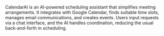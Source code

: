 CalendarAI is an AI-powered scheduling assistant that simplifies meeting arrangements. It integrates with Google Calendar, finds suitable time slots, manages email communications, and creates events. Users input requests via a chat interface, and the AI handles coordination, reducing the usual back-and-forth in scheduling.
